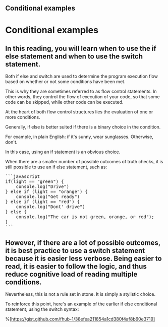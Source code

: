 ## Conditional examples

# Conditional examples
## In this reading, you will learn when to use the if else statement and when to use the switch statement.

Both if else and switch are used to determine the program execution flow based on whether or not some conditions have been met.

This is why they are sometimes referred to as flow control statements. In other words, they control the flow of execution of your code, so that some code can be skipped, while other code can be executed.

At the heart of both flow control structures lies the evaluation of one or more conditions.

Generally, if else is better suited if there is a binary choice in the condition.

For example, in plain English: if it's sunny, wear sunglasses. Otherwise, don't.

In this case, using an if statement is an obvious choice.

When there are a smaller number of possible outcomes of truth checks, it is still possible to use an if else statement, such as:
  <pre>
```javascript
if(light == "green") {
    console.log("Drive")
} else if (light == "orange") {
    console.log("Get ready")
} else if (light == "red") {
    console.log("Dont' drive")
} else {
    console.log("The car is not green, orange, or red");
}
```
</pre>

## However, if there are a lot of possible outcomes, it is best practice to use a switch statement because it is easier less verbose. Being easier to read, it is easier to follow the logic, and thus reduce cognitive load of reading multiple conditions.

Nevertheless, this is not a rule set in stone. It is simply a stylistic choice.

To reinforce this point, here's an example of the earlier if else conditional statement, using the switch syntax: 

%[https://gist.github.com/fhub-1/38efea211854a1cd380f4af8b60e3719]




